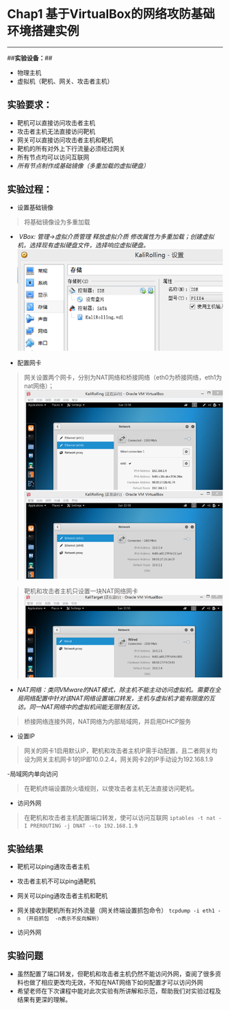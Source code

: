 # **Chap1 基于VirtualBox的网络攻防基础环境搭建实例** #

----------
##**实验设备：**##
- 物理主机
- 虚拟机（靶机、网关、攻击者主机）
## **实验要求：** ##
- 靶机可以直接访问攻击者主机
- 攻击者主机无法直接访问靶机
- 网关可以直接访问攻击者主机和靶机
- 靶机的所有对外上下行流量必须经过网关
- 所有节点均可以访问互联网
- *所有节点制作成基础镜像（多重加载的虚拟硬盘）*
## **实验过程：** ##
- 设置基础镜像
> 将基础镜像设为多重加载


- *​	VBox: 管理->虚拟介质管理 释放虚拟介质 修改属性为多重加载；创建虚拟机，选择现有虚拟硬盘文件，选择响应虚拟硬盘。*
![](https://raw.githubusercontent.com/15xinanwzy/test-ssh-key/master/wzy_ImageMarkdown_HW1/%E5%A4%9A%E9%87%8D%E5%8A%A0%E8%BD%BD.png)

- 配置网卡
> 网关设置两个网卡，分别为NAT网络和桥接网络（eth0为桥接网络，eth1为nat网络）；
![](https://raw.githubusercontent.com/15xinanwzy/test-ssh-key/master/wzy_ImageMarkdown_HW1/%E7%BD%91%E5%85%B3%E7%BD%91%E5%8D%A11.png)
![](https://raw.githubusercontent.com/15xinanwzy/test-ssh-key/master/wzy_ImageMarkdown_HW1/%E7%BD%91%E5%85%B3%E7%BD%91%E5%8D%A12.png)

> 靶机和攻击者主机只设置一块NAT网络网卡
![](https://raw.githubusercontent.com/15xinanwzy/test-ssh-key/master/wzy_ImageMarkdown_HW1/%E9%9D%B6%E6%9C%BA%E7%BD%91%E5%8D%A1.png)
- *NAT网络：类同VMware的NAT模式，除主机不能主动访问虚拟机。需要在全局网络配置中针对该NAT网络设置端口转发，主机与虚拟机才能有限度的互访。同一NAT网络中的虚拟机间能无限制互访。*

> 桥接网络连接外网，NAT网络为内部局域网，并启用DHCP服务


- 设置IP
> 网关的网卡1启用默认IP，靶机和攻击者主机IP需手动配置，且二者网关均设为网关主机网卡1的IP即10.0.2.4，网关网卡2的IP手动设为192.168.1.9
 
-局域网内单向访问
>  在靶机终端设置防火墙规则，以使攻击者主机无法直接访问靶机。


- 访问外网
> 在靶机和攻击者主机配置端口转发，使可以访问互联网
    `iptables -t nat -I PREROUTING -j DNAT --to 192.168.1.9`
## **实验结果** ##
- 靶机可以ping通攻击者主机

- 攻击者主机不可以ping通靶机

- 网关可以ping通攻击者主机和靶机

- 网关接收到靶机所有对外流量（网关终端设置抓包命令）
    `tcpdump -i eth1 -n （开启抓包  -n表示不反向解析）`

- 访问外网

## **实验问题** ##
- 虽然配置了端口转发，但靶机和攻击者主机仍然不能访问外网，查阅了很多资料也做了相应更改均无效，不知在NAT网络下如何配置才可以访问外网
- 希望老师在下次课程中能对此次实验有所讲解和示范，帮助我们对实验过程及结果有更深的理解。




